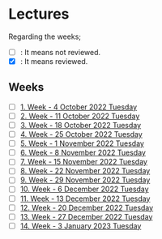 # Lectures

Regarding the weeks;
- [ ] : It means not reviewed.
- [x] : It means reviewed.

## Weeks
- [ ] [1. Week - 4 October 2022 Tuesday](01_04_10_2022.md)
- [ ] [2. Week - 11 October 2022 Tuesday](02_11_10_2022.md)
- [ ] [3. Week - 18 October 2022 Tuesday](03_18_10_2022.md)
- [ ] [4. Week - 25 October 2022 Tuesday](04_25_10_2022.md)
- [ ] [5. Week - 1 November 2022 Tuesday](05_01_11_2022.md)
- [ ] [6. Week - 8 November 2022 Tuesday](06_08_11_2022.md)
- [ ] [7. Week - 15 November 2022 Tuesday](07_15_11_2022.md)
- [ ] [8. Week - 22 November 2022 Tuesday](08_22_11_2022.md)
- [ ] [9. Week - 29 November 2022 Tuesday](09_29_11_2022.md)
- [ ] [10. Week - 6 December 2022 Tuesday](10_06_12_2022.md)
- [ ] [11. Week - 13 December 2022 Tuesday](11_13_12_2022.md)
- [ ] [12. Week - 20 December 2022 Tuesday](12_20_12_2022.md)
- [ ] [13. Week - 27 December 2022 Tuesday](13_27_12_2022.md)
- [ ] [14. Week - 3 January 2023 Tuesday](14_03_01_2023.md)
